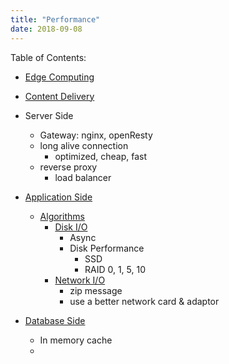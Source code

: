 ```yaml
---
title: "Performance"
date: 2018-09-08
---
```


Table of Contents:
* [Edge Computing]()
* [Content Delivery]() 
* Server Side
  * Gateway: nginx, openResty
  * long alive connection
    * optimized, cheap, fast 
  * reverse proxy
    * load balancer 
* [Application Side]()
  * [Algorithms]()   
    * [Disk I/O](#config-schema)
      * Async
      * Disk Performance  
        * SSD
        * RAID 0, 1, 5, 10    
    * [Network I/O](#loading-configuration)
      * zip message
      * use a better network card & adaptor 
   
* [Database Side]()
  * In memory cache
  *  



<!--stackedit_data:
eyJoaXN0b3J5IjpbNDE4NTY5MTY2LC04MjQzMDcxODgsMjEzMD
IwNDMzOCw3MjQ2NTEzNzMsLTE5NzA3NDIyODBdfQ==
-->